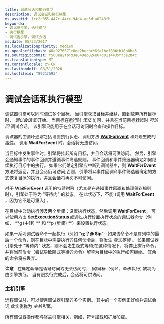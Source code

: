 ```yaml
---
title: 调试会话和执行模型
description: 调试会话和执行模型
ms.assetid: 1cc2c055-447c-44cd-94d4-ae3dfa8243fb
keywords:
- 调试器引擎，执行模型
- 执行模型
- 调试器引擎，调试会话
ms.date: 05/23/2017
ms.localizationpriority: medium
ms.openlocfilehash: 40a9276577e8ee2becbc96fa1bef806cb18b0ba5
ms.sourcegitcommit: f500ea2fbfd3e849eb82ee67d011443bff3e2b4c
ms.translationtype: MT
ms.contentlocale: zh-CN
ms.lasthandoff: 08/31/2020
ms.locfileid: "89212593"
---
```

# <a name="debugging-session-and-execution-model"></a>调试会话和执行模型


调试器引擎可以同时调试多个目标。 当引擎获取目标并继续，直到放弃所有目标时， *调试会话* 即开始。 当目标在运行时 *无法* 访问，并且在当前目标挂起时 *可访问* 调试会话。 该引擎只能用于在会话可访问时检查和操作目标。

调试器的主循环通常包括设置执行状态、调用方法 [**WaitForEvent**](/windows-hardware/drivers/ddi/dbgeng/nf-dbgeng-idebugcontrol3-waitforevent) 和处理生成的 [事件](events.md#events)。 调用 **WaitForEvent** 时，会话将无法访问。

当目标中发生事件时，引擎将挂起所有目标，并且会话将可供访问。 然后，引擎会通知事件的事件回调并遵循事件筛选规则。 事件回调和事件筛选器确定如何继续执行目标中的执行。 如果它们确定引擎应中断到调试器中，则 **WaitForEvent** 方法将返回，并且会话仍可访问;否则，引擎将以事件回调和事件筛选器确定的方式恢复目标的执行，并且会话将再次不可访问。

对于 **WaitForEvent** 调用的持续时间（尤其是在通知事件回调和处理筛选规则时），引擎处于称为 "等待内" 的状态。 在此状态下，不能 (调用 **WaitForEvent** ，因为它不是可重入) 。

在目标中启动执行涉及两个步骤：设置执行状态，然后调用 **WaitForEvent**。 可以使用方法 [**SetExecutionStatus**](/windows-hardware/drivers/ddi/dbgeng/nf-dbgeng-idebugcontrol3-setexecutionstatus) 或通过执行设置执行状态的调试器命令（例如， **g (中转) ** 和 **p (步骤) **）来设置执行状态。

如果一系列调试器命令一起执行（例如 "**g;？@ $ip**"--如果该命令不是序列中的最后一个命令，则在目标中需要执行的任何命令后，将发生 *隐式等待* 。 如果调试器引擎处于 "等待内" 状态，则不会发生隐式等待;在这种情况下，将停止执行命令，并将当前命令（尝试导致隐式等待的命令）解释为目标中的执行如何继续。 其余的命令将被丢弃。

**注意**   在确定会话是否可访问或无法访问时， (的目标（例如，单步执行) 被视为由引擎执行。 当有限执行完成后，会话将可供访问。

 

### <a name="span-idhost_enginespanspan-idhost_enginespanhost-engine"></a><span id="host_engine"></span><span id="HOST_ENGINE"></span>主机引擎

远程调试时，可以使用调试器引擎的多个实例。 其中的一个实例正好维护调试会话;此实例称为 *主机引擎*。

所有调试器操作都与宿主引擎相关，例如，符号加载和扩展加载。

 

